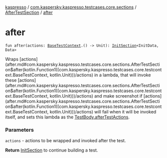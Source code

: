 [kaspresso](../../index.md) / [com.kaspersky.kaspresso.testcases.core.sections](../index.md) / [AfterTestSection](index.md) / [after](./after.md)

# after

`fun after(actions: `[`BaseTestContext`](../../com.kaspersky.kaspresso.testcases.core.testcontext/-base-test-context.md)`.() -> Unit): `[`InitSection`](../-init-section/index.md)`<InitData, Data>`

Wraps [actions](after.md#com.kaspersky.kaspresso.testcases.core.sections.AfterTestSection$after(kotlin.Function1((com.kaspersky.kaspresso.testcases.core.testcontext.BaseTestContext, kotlin.Unit)))/actions) in a lambda, that will invoke these [actions](after.md#com.kaspersky.kaspresso.testcases.core.sections.AfterTestSection$after(kotlin.Function1((com.kaspersky.kaspresso.testcases.core.testcontext.BaseTestContext, kotlin.Unit)))/actions) and make screenshot if [actions](after.md#com.kaspersky.kaspresso.testcases.core.sections.AfterTestSection$after(kotlin.Function1((com.kaspersky.kaspresso.testcases.core.testcontext.BaseTestContext, kotlin.Unit)))/actions) will fail when it
will be invoked itself, and sets this lambda as the [TestBody.afterTestActions](#).

### Parameters

`actions` - actions to be wrapped and invoked after the test.

**Return**
[InitSection](../-init-section/index.md) to continue building a test.

